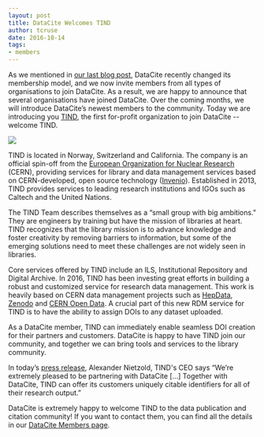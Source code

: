 ```yaml
---
layout: post
title: DataCite Welcomes TIND
author: tcruse
date: 2016-10-14
tags:
- members
---
```

As we mentioned in [our last blog post](https://blog.datacite.org/datacites-new-membership-model/), DataCite recently changed its membership model, and we now invite members from all types of organisations to join DataCite. As a result, we are happy to announce that several organisations have joined DataCite.  Over the coming months, we will introduce DataCite’s newest members to the community. Today we are introducing you [TIND](http://tind.io), the first for-profit organization to join DataCite -- welcome TIND.

![](/images/2016/10/tind.png)

TIND is located in Norway, Switzerland and California. The company is an official spin-off from the [European Organization for Nuclear Research](http://home.cern) (CERN), providing services for library and data management services based on CERN-developed, open source technology ([Invenio](http://invenio-software.org)). Established in 2013, TIND provides services to leading research institutions and IGOs such as Caltech and the United Nations.

The TIND Team describes themselves as a “small group with big ambitions.” They are engineers by training but have the mission of libraries at heart.  TIND recognizes that the library mission is to advance knowledge and foster creativity by removing barriers to information, but some of the emerging solutions need to meet these challenges are not widely seen in libraries.

Core services offered by TIND include an ILS, Institutional Repository and Digital Archive. In 2016, TIND has been investing great efforts in building a robust and customized service for research data management. This work is heavily based on CERN data management projects such as [HepData](http://hepdata.net), [Zenodo](http://zenodo.org) and [CERN Open Data](http://opendata.cern.ch). A crucial part of this new RDM service for TIND is to have the ability to assign DOIs to any dataset uploaded.

As a DataCite member, TIND can immediately enable seamless DOI creation for their partners and customers. DataCite is happy to have TIND join our community, and together we can bring tools and services to the library community.

In today’s [press release](http://blog.tind.io/press/partner-datacite), Alexander Nietzold, TIND's CEO says “We’re extremely pleased to be partnering with DataCite [...] Together with DataCite, TIND can offer its customers uniquely citable identifiers for all of their research output.”

DataCite is extremely happy to welcome TIND to the data publication and citation community! If you want to contact them, you can find all the details in our [DataCite Members page](https://www.datacite.org/members.html).









